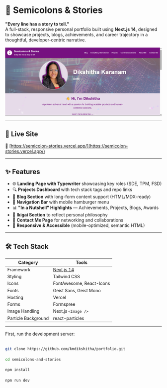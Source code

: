 # 📝 Semicolons & Stories

**"Every line has a story to tell."**  
A full-stack, responsive personal portfolio built using **Next.js 14**, designed to showcase projects, blogs, achievements, and career trajectory in a thoughtful, developer-centric narrative.

![alt text](image-2.png)

---

## 🚀 Live Site

🔗 [https://semicolon-stories.vercel.app/](https://semicolon-stories.vercel.app/)

---

## ✨ Features

- 🌐 **Landing Page with Typewriter** showcasing key roles (SDE, TPM, FSD)
- 🔍 **Projects Dashboard** with tech stack tags and repo links
- 📝 **Blog Section** with long-form content support (HTML/MDX-ready)
- 🧭 **Navigation Bar** with mobile hamburger menu
- 📊 **"In a Nutshell" Highlights** — Achievements, Projects, Blogs, Awards
- 🧠 **Ikigai Section** to reflect personal philosophy
- 📩 **Contact Me Page** for networking and collaborations
- 🦄 **Responsive & Accessible** (mobile-optimized, semantic HTML)

---

## 🛠 Tech Stack

| Category       | Tools                                      |
|----------------|--------------------------------------------|
| Framework      | [Next.js 14](https://nextjs.org/)          |
| Styling        | Tailwind CSS                   |
| Icons          | FontAwesome, React-Icons                   |
| Fonts          | Geist Sans, Geist Mono                     |
| Hosting        | Vercel                                      |
| Forms          | Formspree     |
| Image Handling | Next.js `<Image />`                        |
| Particle Background| react-particles                        |
---

First, run the development server:

```bash

git clone https://github.com/kmdikshitha/portfolio.git

cd semicolons-and-stories

npm install

npm run dev

```
